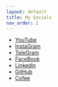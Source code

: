 ```yaml
---
layout: default
title: My Socials
nav_order: 2
---
```


- <a href="https://www.youtube.com/@SoumyaK4/" target="_blank">YouTube</a>
- <a href="https://instagram.com/soumyak4" target="_blank">InstaGram</a>
- <a href="https://t.me/SoumyaK4/" target="_blank">TeleGram</a>
- <a href="https://fb.com/soumyak4" target="_blank">FaceBook</a>
- <a href="https://linkedin.com/in/soumyak4" target="_blank">Linkedin</a>
- <a href="https://github.com/SoumyaK4" target="_blank">GitHub</a>
- <a href="https://www.buymeacoffee.com/SoumyaK4" target="_blank">Cofee</a>
